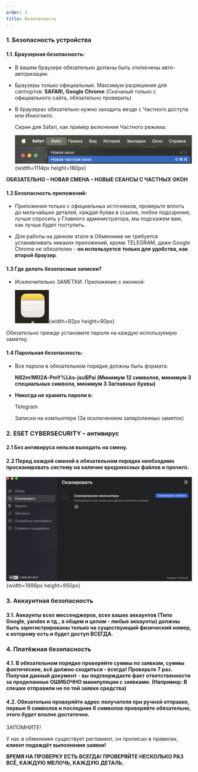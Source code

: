 ```yaml
---
order: 1
title: Безопасность
---
```


### 1\. Безопасность устройства

#### 1\.1. Браузерная безопасность:

-  В вашем браузере обязательно должны быть отключены авто-авторизации.

-  Браузеры только официальные. Максимум разрешения для саппортов: **SAFARI, Google Chrome** (Скачаный только с официального сайта, обязательно проверить)

-  В браузерах обязательно нужно заходить везде с Частного доступа или Инкогнито.

   Скрин для Safari, как пример включения Частного режима:

   ![](./bezopasnost.png){width=1114px height=180px}

<note>

**ОБЯЗАТЕЛЬНО – НОВАЯ СМЕНА – НОВЫЕ СЕАНСЫ С ЧАСТНЫХ ОКОН**

</note>

#### 1\.2 Безопасность приложений:

-  Приложения только с официальных источников, проверьте вплоть до мельчайших деталей, каждая буква в ссылке, любое подозрение, лучше спросить у Главного администратора, мы подскажем вам, как лучше будет поступить.

-  Для работы на данном этапе в Обменнике не требуется устанавливать никаких приложений, кроме TELEGRAM, даже Google Chrome не обязателен - **он используется** **только для удобства, как второй браузер**.

#### 1\.3 Где делать безопасные записки?

-  Исключительно ЗАМЕТКИ. Приложение с иконкой:

   ![](./bezopasnost-2.png){width=92px height=90px}

Обязательно прежде установите пароли на каждую используемую заметку.

#### 1\.4 Парольная безопасность:

-  Все пароли в обязательном порядке должны быть формата:

   **N82m!M02A-PmY%Lks-jsu\$Pai (Минимум 12 символов, минимум 3 специальных символа, минимум 3 Заглавных буквы)**

-  **Никогда не хранить пароли в:**

   Telegram

   Записки на компьютере (За исключением запароленных заметок)

### 2\. ESET CYBERSECURITY – антивирус

#### 2\.1 Без антивируса нельзя выходить на смену.

#### 2\.2 Перед каждой сменой в обязательном порядке необходимо просканировать систему на наличие вредоносных файлов и прочего.

![](./bezopasnost-3.png){width=1698px height=950px}



### 3\. Аккаунтная безопасность

#### 3\.1. Аккаунты всех мессенджеров, всех ваших аккаунтов (Типо Google, yandex и тд., в общем и целом - любые аккаунты) должны быть зарегистрированы только на существующий физический номер, к которому есть и будет доступ ВСЕГДА.

### 4\. Платёжная безопасность

#### 4\.1. В обязательном порядке проверяйте суммы по заявкам, суммы фактические, всё должно сходиться - всегда! Проверьте 7 раз. Получая данный документ - вы подтверждаете факт ответственности  за проделанные ОШИБОЧНО манипуляции с заявками. (Например: В спешке отправили не по той заявке средства)

#### 4\.2. Обязательно проверяйте адрес получателя при ручной отправке, первые 6 символов и последние 6 символов проверяйте обязательно, этого будет вполне достаточно.



<note>

ЗАПОМНИТЕ!

У нас в обменнике существует регламент, он прописан в правилах, **клиент подождёт выполнения заявки!**

**ВРЕМЯ НА ПРОВЕРКУ ЕСТЬ ВСЕГДА! ПРОВЕРЯЙТЕ НЕСКОЛЬКО РАЗ ВСË, КАЖДУЮ МЕЛОЧЬ, КАЖДУЮ ДЕТАЛЬ.**

</note>